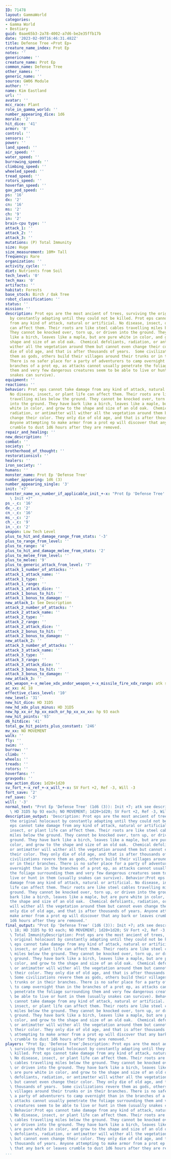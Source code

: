 ```yaml
---
ID: 71478
layout: GammaWorld
categories:
- Gamma World
- Bestiary
guid: 0aae65b3-2a78-4002-a7d6-be2e35ffb17b
date: '2023-02-09T16:46:31.482Z'
title: Defense Tree «Prot Ep»
creature_name_index: Prot Ep
notes: ''
genericname: ''
creature_name: Prot Ep
common_name: Defense Tree
other_names: ''
generic_name: ''
source: GW06 Module
author: ''
name: Kim Eastland
url: ''
avatar: ''
mcc_race: Plant
role_in_gamma_world: ''
number_appearing_dice: 1d6
morale: '2'
hit_dice: '41'
armor: '8'
control: ''
sensors: ''
power: ''
land_speed: ''
air_speed: ''
water_speed: ''
burrowing_speed: ''
climbing_speed: ''
wheeled_speed: ''
tread_speed: ''
rotors_speed: ''
hoverfan_speed: ''
gav_pod_speed: ''
ps: '16'
dx: '2'
cn: '16'
ms: '2'
ch: '9'
in: '2'
brain-cpu type: ''
attack_1: ''
attack_2: ''
attack_3: ''
mutations: (P) Total Immunity
size: Huge
size_measurement: 10M+ Tall
frequency: Rare
organization: ''
activity_cycle: ''
diet: Nutrients from Soil
tech_level: '0'
tech_max: '0'
artifacts: ''
habitat: Forests
base_stock: Birch / Oak Tree
robot_classification: ''
status: ''
mission: ''
description: Prot eps are the most ancient of trees, surviving the original holocaust
  by constantly adapting until they could not be killed. Prot eps cannot take damage
  from any kind of attack, natural or artificial. No disease, insect, or plant life
  can affect them. Their roots are like steel cables travelling miles below the ground.
  They cannot be knocked over, torn up, or driven into the ground. They have bark
  like a birch, leaves like a maple, but are pure white in color, and grow to the
  shape and size of an old oak.  Chemical defoliants, radiation, or antimatter will
  wither all the vegetation around them but cannot even change their color. They only
  die of old age, and that is after thousands of years.  Some civilizations revere
  them as gods, others build their villages around their trunks or in their branches.
  There is no safer place for a party of adventurers to camp overnight than in the
  branches of a prot ep, as attacks cannot usually penetrate the foliage surrounding
  them and very few dangerous creatures seem to be able to live or hunt in them (usually
  snakes can survive).
equipment: ''
reactions: ''
behavior: Prot eps cannot take damage from any kind of attack, natural or artificial.
  No disease, insect, or plant life can affect them. Their roots are like steel cables
  travelling miles below the ground. They cannot be knocked over, torn up, or driven
  into the ground. They have bark like a birch, leaves like a maple, but are pure
  white in color, and grow to the shape and size of an old oak.  Chemical defoliants,
  radiation, or antimatter will wither all the vegetation around them but cannot even
  change their color. They only die of old age, and that is after thousands of years.
  Anyone attempting to make armor from a prot ep will discover that any bark or leaves
  crumble to dust 1d6 hours after they are removed.
repair_and_healing: ''
new_description: ''
combat: ''
society: ''
brotherhood_of_thought: ''
restorationsist: ''
healers: ''
iron_society: ''
humans: ''
monster_name: Prot Ep 'Defense Tree'
number_appearing: 1d6 (3)
number_appearing_single: '3'
init: '+7'
monster_name_xx_number_if_applicable_init_+-x: "Prot Ep 'Defense Tree' (1d6 (3)):\
  \ Init +7"
ps_-_c: '16'
dx_-_c: '2'
cn_-_c: '16'
ms_-_c: '2'
ch_-_c: '9'
in_-_c: '2'
weapon: Low Tech Level
plus_to_hit_and_damage_range_from_stats: '-3'
plus_to_range_from_level: ''
plus_to_range: '4'
plus_to_hit_and_damage_melee_from_stats: '2'
plus_to_melee_from_level: ''
plus_to_melee: '9'
plus_to_generic_attack_from_level: '7'
attack_1_number_of_attacks: ''
attack_1_attack_name: ''
attack_1_type: ''
attack_1_range: ''
attack_1_attack_dice: ''
attack_1_bonus_to_hit: ''
attack_1_bonus_to_damage: ''
new_attack_1: See Description
attack_2_number_of_attacks: ''
attack_2_attack_name: ''
attack_2_type: ''
attack_2_range: ''
attack_2_attack_dice: ''
attack_2_bonus_to_hit: ''
attack_2_bonus_to_damage: ''
new_attack_2: ''
attack_3_number_of_attacks: ''
attack_3_attack_name: ''
attack_3_type: ''
attack_3_range: ''
attack_3_attack_dice: ''
attack_3_bonus_to_hit: ''
attack_3_bonus_to_damage: ''
new_attack_3: ''
atk_weapon_+-x_melee_xdx_andor_weapon_+-x_missile_fire_xdx_range: atk see description
ac_xx: AC 18
effective_class_level: '10'
new_level: '31'
new_hit_dice: HD 31D5
new_hd_xdx_plus_minus: HD 31D5
new_hp_xx_or_hp_xx_each_or_hp_xx_xx_xx: hp 93 each
new_hit_points: '93'
d6_hitdice: '41'
total_gw_hit_points_plus_constant: '246'
mv_xx: NO MOVEMENT
walk: ''
fly: ''
swim: ''
burrow: ''
climb: ''
wheels: ''
treads: ''
rotors: ''
hoverfans: ''
gravpods: ''
new_action_dice: 1d20+1d20
sv_fort_+-x_ref_+-x_will_+-x: SV Fort +2, Ref -3, Will -3
fort_save: '2'
ref_save: '-3'
will: '-3'
normal_text: "Prot Ep 'Defense Tree' (1d6 (3)): Init +7; atk see description; AC 18;\
  \ HD 31D5 hp 93 each; NO MOVEMENT; 1d20+1d20; SV Fort +2, Ref -3, Will -3"
description_output: 'Description: Prot eps are the most ancient of trees, surviving
  the original holocaust by constantly adapting until they could not be killed. Prot
  eps cannot take damage from any kind of attack, natural or artificial. No disease,
  insect, or plant life can affect them. Their roots are like steel cables travelling
  miles below the ground. They cannot be knocked over, torn up, or driven into the
  ground. They have bark like a birch, leaves like a maple, but are pure white in
  color, and grow to the shape and size of an old oak.  Chemical defoliants, radiation,
  or antimatter will wither all the vegetation around them but cannot even change
  their color. They only die of old age, and that is after thousands of years.  Some
  civilizations revere them as gods, others build their villages around their trunks
  or in their branches. There is no safer place for a party of adventurers to camp
  overnight than in the branches of a prot ep, as attacks cannot usually penetrate
  the foliage surrounding them and very few dangerous creatures seem to be able to
  live or hunt in them (usually snakes can survive). Behavior:Prot eps cannot take
  damage from any kind of attack, natural or artificial. No disease, insect, or plant
  life can affect them. Their roots are like steel cables travelling miles below the
  ground. They cannot be knocked over, torn up, or driven into the ground. They have
  bark like a birch, leaves like a maple, but are pure white in color, and grow to
  the shape and size of an old oak.  Chemical defoliants, radiation, or antimatter
  will wither all the vegetation around them but cannot even change their color. They
  only die of old age, and that is after thousands of years. Anyone attempting to
  make armor from a prot ep will discover that any bark or leaves crumble to dust
  1d6 hours after they are removed.'
final_output: "Prot Ep 'Defense Tree' (1d6 (3)): Init +7; atk see description; AC\
  \ 18; HD 31D5 hp 93 each; NO MOVEMENT; 1d20+1d20; SV Fort +2, Ref -3, Will -3(P)\
  \ Total ImmunityDescription: Prot eps are the most ancient of trees, surviving the\
  \ original holocaust by constantly adapting until they could not be killed. Prot\
  \ eps cannot take damage from any kind of attack, natural or artificial. No disease,\
  \ insect, or plant life can affect them. Their roots are like steel cables travelling\
  \ miles below the ground. They cannot be knocked over, torn up, or driven into the\
  \ ground. They have bark like a birch, leaves like a maple, but are pure white in\
  \ color, and grow to the shape and size of an old oak.  Chemical defoliants, radiation,\
  \ or antimatter will wither all the vegetation around them but cannot even change\
  \ their color. They only die of old age, and that is after thousands of years. \
  \ Some civilizations revere them as gods, others build their villages around their\
  \ trunks or in their branches. There is no safer place for a party of adventurers\
  \ to camp overnight than in the branches of a prot ep, as attacks cannot usually\
  \ penetrate the foliage surrounding them and very few dangerous creatures seem to\
  \ be able to live or hunt in them (usually snakes can survive). Behavior:Prot eps\
  \ cannot take damage from any kind of attack, natural or artificial. No disease,\
  \ insect, or plant life can affect them. Their roots are like steel cables travelling\
  \ miles below the ground. They cannot be knocked over, torn up, or driven into the\
  \ ground. They have bark like a birch, leaves like a maple, but are pure white in\
  \ color, and grow to the shape and size of an old oak.  Chemical defoliants, radiation,\
  \ or antimatter will wither all the vegetation around them but cannot even change\
  \ their color. They only die of old age, and that is after thousands of years. Anyone\
  \ attempting to make armor from a prot ep will discover that any bark or leaves\
  \ crumble to dust 1d6 hours after they are removed."
players: "Prot Ep; 'Defense Tree';Description: Prot eps are the most ancient of trees,\
  \ surviving the original holocaust by constantly adapting until they could not be\
  \ killed. Prot eps cannot take damage from any kind of attack, natural or artificial.\
  \ No disease, insect, or plant life can affect them. Their roots are like steel\
  \ cables travelling miles below the ground. They cannot be knocked over, torn up,\
  \ or driven into the ground. They have bark like a birch, leaves like a maple, but\
  \ are pure white in color, and grow to the shape and size of an old oak.  Chemical\
  \ defoliants, radiation, or antimatter will wither all the vegetation around them\
  \ but cannot even change their color. They only die of old age, and that is after\
  \ thousands of years.  Some civilizations revere them as gods, others build their\
  \ villages around their trunks or in their branches. There is no safer place for\
  \ a party of adventurers to camp overnight than in the branches of a prot ep, as\
  \ attacks cannot usually penetrate the foliage surrounding them and very few dangerous\
  \ creatures seem to be able to live or hunt in them (usually snakes can survive).\
  \ Behavior:Prot eps cannot take damage from any kind of attack, natural or artificial.\
  \ No disease, insect, or plant life can affect them. Their roots are like steel\
  \ cables travelling miles below the ground. They cannot be knocked over, torn up,\
  \ or driven into the ground. They have bark like a birch, leaves like a maple, but\
  \ are pure white in color, and grow to the shape and size of an old oak.  Chemical\
  \ defoliants, radiation, or antimatter will wither all the vegetation around them\
  \ but cannot even change their color. They only die of old age, and that is after\
  \ thousands of years. Anyone attempting to make armor from a prot ep will discover\
  \ that any bark or leaves crumble to dust 1d6 hours after they are removed.  |"
...
```

